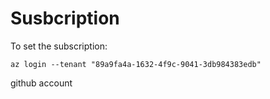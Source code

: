 

# Susbcription

To set the subscription:

```
az login --tenant "89a9fa4a-1632-4f9c-9041-3db984383edb"
```

github account